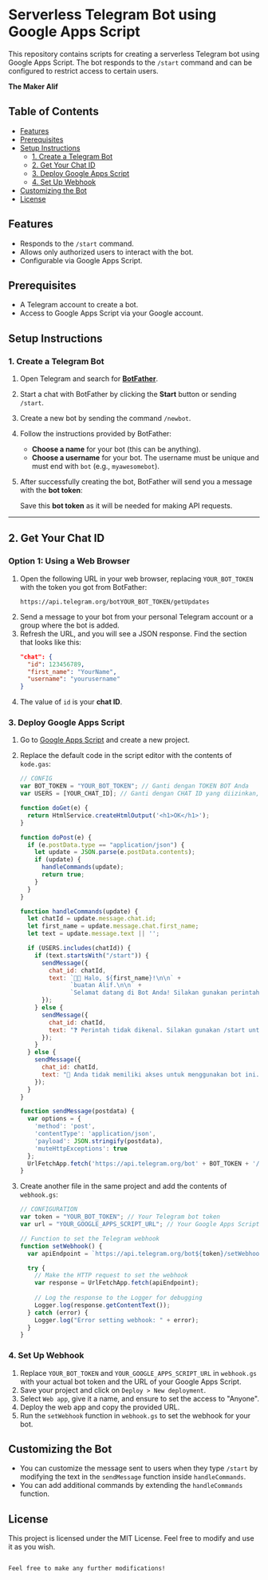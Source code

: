 # Serverless Telegram Bot using Google Apps Script

This repository contains scripts for creating a serverless Telegram bot using Google Apps Script. The bot responds to the `/start` command and can be configured to restrict access to certain users. 

**The Maker Alif**

## Table of Contents

- [Features](#features)
- [Prerequisites](#prerequisites)
- [Setup Instructions](#setup-instructions)
  - [1. Create a Telegram Bot](#1-create-a-telegram-bot)
  - [2. Get Your Chat ID](#2-get-your-chat-id)
  - [3. Deploy Google Apps Script](#3-deploy-google-apps-script)
  - [4. Set Up Webhook](#4-set-up-webhook)
- [Customizing the Bot](#customizing-the-bot)
- [License](#license)

## Features

- Responds to the `/start` command.
- Allows only authorized users to interact with the bot.
- Configurable via Google Apps Script.

## Prerequisites

- A Telegram account to create a bot.
- Access to Google Apps Script via your Google account.

## Setup Instructions

### 1. Create a Telegram Bot

1. Open Telegram and search for **[BotFather](https://t.me/botfather)**.
2. Start a chat with BotFather by clicking the **Start** button or sending `/start`.
3. Create a new bot by sending the command `/newbot`.
4. Follow the instructions provided by BotFather:
   - **Choose a name** for your bot (this can be anything).
   - **Choose a username** for your bot. The username must be unique and must end with `bot` (e.g., `myawesomebot`).
5. After successfully creating the bot, BotFather will send you a message with the **bot token**:

   Save this **bot token** as it will be needed for making API requests.

---

## 2. Get Your Chat ID

### Option 1: Using a Web Browser

1. Open the following URL in your web browser, replacing `YOUR_BOT_TOKEN` with the token you got from BotFather:
   ```
   https://api.telegram.org/botYOUR_BOT_TOKEN/getUpdates
   ```
2. Send a message to your bot from your personal Telegram account or a group where the bot is added.
3. Refresh the URL, and you will see a JSON response. Find the section that looks like this:
   ```json
   "chat": {
     "id": 123456789,
     "first_name": "YourName",
     "username": "yourusername"
   }
   ```
4. The value of `id` is your **chat ID**.

### 3. Deploy Google Apps Script

1. Go to [Google Apps Script](https://script.google.com/) and create a new project.
2. Replace the default code in the script editor with the contents of `kode.gas`:

   ```javascript
   // CONFIG
   var BOT_TOKEN = "YOUR_BOT_TOKEN"; // Ganti dengan TOKEN BOT Anda
   var USERS = [YOUR_CHAT_ID]; // Ganti dengan CHAT ID yang diizinkan, bisa lebih dari 1

   function doGet(e) {
     return HtmlService.createHtmlOutput('<h1>OK</h1>');
   }

   function doPost(e) {
     if (e.postData.type == "application/json") {
       let update = JSON.parse(e.postData.contents);
       if (update) {
         handleCommands(update);
         return true;
       }
     }
   }

   function handleCommands(update) {
     let chatId = update.message.chat.id;
     let first_name = update.message.chat.first_name;
     let text = update.message.text || '';

     if (USERS.includes(chatId)) {
       if (text.startsWith("/start")) {
         sendMessage({
           chat_id: chatId,
           text: `🙋🏽 Halo, ${first_name}!\n\n` +
                 `buatan Alif.\n\n` +
                 `Selamat datang di Bot Anda! Silakan gunakan perintah yang tersedia untuk melanjutkan.`
         });
       } else {
         sendMessage({
           chat_id: chatId,
           text: "❓ Perintah tidak dikenal. Silakan gunakan /start untuk melihat perintah yang tersedia."
         });
       }
     } else {
       sendMessage({
         chat_id: chatId,
         text: "🚫 Anda tidak memiliki akses untuk menggunakan bot ini."
       });
     }
   }

   function sendMessage(postdata) {
     var options = {
       'method': 'post',
       'contentType': 'application/json',
       'payload': JSON.stringify(postdata),
       'muteHttpExceptions': true
     };
     UrlFetchApp.fetch('https://api.telegram.org/bot' + BOT_TOKEN + '/sendMessage', options);
   }
   ```

3. Create another file in the same project and add the contents of `webhook.gs`:

   ```javascript
   // CONFIGURATION
   var token = "YOUR_BOT_TOKEN"; // Your Telegram bot token
   var url = "YOUR_GOOGLE_APPS_SCRIPT_URL"; // Your Google Apps Script URL

   // Function to set the Telegram webhook
   function setWebhook() {
     var apiEndpoint = `https://api.telegram.org/bot${token}/setWebhook?url=${url}`;

     try {
       // Make the HTTP request to set the webhook
       var response = UrlFetchApp.fetch(apiEndpoint);
       
       // Log the response to the Logger for debugging
       Logger.log(response.getContentText());
     } catch (error) {
       Logger.log("Error setting webhook: " + error);
     }
   }
   ```

### 4. Set Up Webhook

1. Replace `YOUR_BOT_TOKEN` and `YOUR_GOOGLE_APPS_SCRIPT_URL` in `webhook.gs` with your actual bot token and the URL of your Google Apps Script.
2. Save your project and click on `Deploy > New deployment`.
3. Select `Web app`, give it a name, and ensure to set the access to "Anyone".
4. Deploy the web app and copy the provided URL.
5. Run the `setWebhook` function in `webhook.gs` to set the webhook for your bot.

## Customizing the Bot

- You can customize the message sent to users when they type `/start` by modifying the text in the `sendMessage` function inside `handleCommands`.
- You can add additional commands by extending the `handleCommands` function.

## License

This project is licensed under the MIT License. Feel free to modify and use it as you wish.
```

Feel free to make any further modifications!
